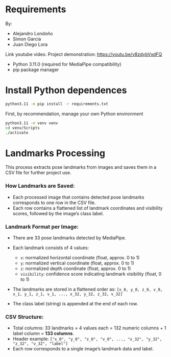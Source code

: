 # Requirements

By:     
- Alejandro Londoño   
- Simon García    
- Juan Diego Lora    

Link youtube video. Project demonstration:
https://youtu.be/v8zdybVxdFQ

* Python 3.11.0 (required for MediaPipe compatibility)
* pip package manager

# Install Python dependences
```bash
python3.11 -m pip install -r requirements.txt
```

First, by recommendation, manage your own Python environment
```bash
python3.11 -m venv venv
cd venv/Scripts
./activate
```

# Landmarks Processing

This process extracts pose landmarks from images and saves them in a CSV file for further project use.

### How Landmarks are Saved:

* Each processed image that contains detected pose landmarks corresponds to one row in the CSV file.
* Each row contains a flattened list of landmark coordinates and visibility scores, followed by the image’s class label.

### Landmark Format per Image:

* There are 33 pose landmarks detected by MediaPipe.
* Each landmark consists of 4 values:

  * `x`: normalized horizontal coordinate (float, approx. 0 to 1)
  * `y`: normalized vertical coordinate (float, approx. 0 to 1)
  * `z`: normalized depth coordinate (float, approx. 0 to 1)
  * `visibility`: confidence score indicating landmark visibility (float, 0 to 1)
* The landmarks are stored in a flattened order as:
  `[x_0, y_0, z_0, v_0, x_1, y_1, z_1, v_1, ..., x_32, y_32, z_32, v_32]`
* The class label (string) is appended at the end of each row.

### CSV Structure:

* Total columns: 33 landmarks × 4 values each = 132 numeric columns + 1 label column = **133 columns**.
* Header example:
  `["x_0", "y_0", "z_0", "v_0", ..., "x_32", "y_32", "z_32", "v_32", "label"]`
* Each row corresponds to a single image’s landmark data and label.